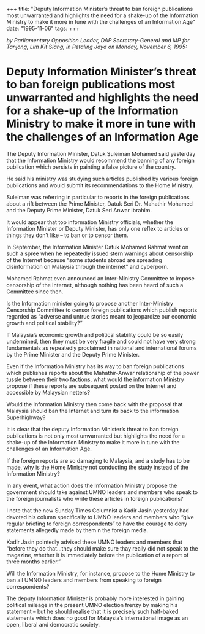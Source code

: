+++ 
title: "Deputy Information Minister’s threat to ban foreign publications most unwarranted and highlights the need for a shake-up of the Information Ministry to make it more in tune with the challenges of an Information Age"
date: "1995-11-06"
tags:
+++

_by Parliamentary Opposition Leader, DAP Secretary-General and MP for Tanjong, Lim Kit Siang, in Petaling Jaya on Monday, November 6, 1995:_

# Deputy Information Minister’s threat to ban foreign publications most unwarranted and highlights the need for a shake-up of the Information Ministry to make it more in tune with the challenges of an Information Age

The Deputy Information Minister, Datuk Suleiman Mohamed said yesterday that the Information Ministry would recommend the banning of any foreign publication which persists in painting a false picture of the country.</u>

He said his ministry was studying such articles published by various foreign publications and would submit its recommendations to the Home Ministry.

Suleiman was referring in particular to reports in the foreign publications about a rift between the Prime Minister, Datuk Seri Dr. Mahathir Mohamed and the Deputy Prime Minister, Datuk Seri Anwar Ibrahim.

It would appear that top information Ministry officials, whether the Information Minister or Deputy Minister, has only one reflex to articles or things they don’t like – to ban or to censor them.

In September, the Information Minister Datuk Mohamed Rahmat went on such a spree when he repeatedly issued stern warnings about censorship of the Internet because “some students abroad are spreading disinformation on Malaysia through the internet” and cyberporn.

Mohamed Rahmat even announced an Inter-Ministry Committee to impose censorship of the Internet, although nothing has been heard of such a Committee since then.

Is the Information minister going to propose another Inter-Ministry Censorship Committee to censor foreign publications which publish reports regarded as “adverse and untrue stories meant to jeopardize our economic growth and political stability?”

If Malaysia’s economic growth and political stability could be so easily undermined, then they must be very fragile and could not have very strong fundamentals as repeatedly proclaimed in national and international forums by the Prime Minister and the Deputy Prime Minister.

Even if the Information Ministry has its way to ban foreign publications which publishes reports about the Mahathir-Anwar relationship of the power tussle between their two factions, what would the information Ministry propose if these reports are subsequent posted on the Internet and accessible by Malaysian netters?

Would the Information Ministry then come back with the proposal that Malaysia should ban the Internet and turn its back to the information Superhighway?

It is clear that the deputy Information Minister’s threat to ban foreign publications is not only most unwarranted but highlights the need for a shake-up of the Information Ministry to make it more in tune with the challenges of an Information Age.

If the foreign reports are so damaging to Malaysia, and a study has to be made, why is the Home Ministry not conducting the study instead of the Information Ministry?

In any event, what action does the Information Ministry propose the government should take against UMNO leaders and members who speak to the foreign journalists who write these articles in foreign publications?

I note that the new Sunday Times Columnist a Kadir Jasin yesterday had devoted his column specifically to UMNO leaders and members who “give regular briefing to foreign correspondents” to have the courage to deny statements allegedly made by them n the foreign media.

Kadir Jasin pointedly advised these UMNO leaders and members that “before they do that…they should make sure thay really did not speak to the magazine, whether it is immediately before the publication of a report of three months earlier.”

Will the Information Ministry, for instance, propose to the Home Ministry to ban all UMNO leaders and members from speaking to foreign correspondents?

The deputy Information Minister is probably more interested in gaining political mileage in the present UMNO election frenzy by making his statement – but he should realise that it is precisely such half-baked statements which does no good for Malaysia’s international image as an open, liberal and democratic society. 
